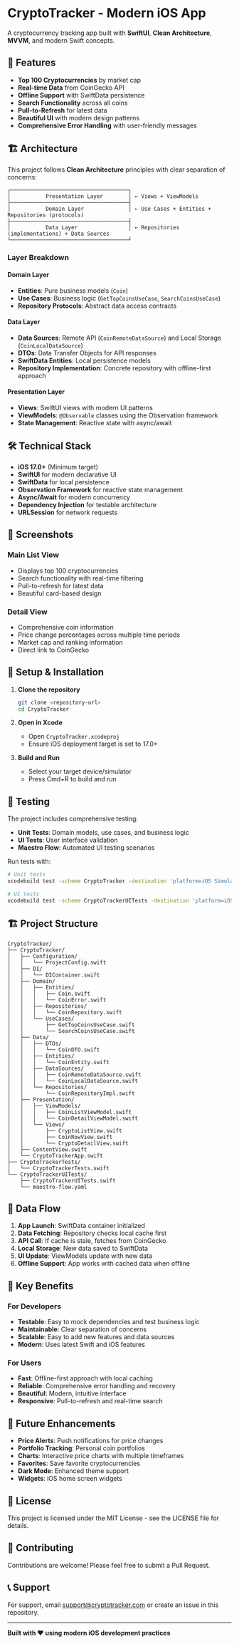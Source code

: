 # CryptoTracker - Modern iOS App

A cryptocurrency tracking app built with **SwiftUI**, **Clean Architecture**, **MVVM**, and modern Swift concepts.

## 🚀 Features

- **Top 100 Cryptocurrencies** by market cap
- **Real-time Data** from CoinGecko API
- **Offline Support** with SwiftData persistence
- **Search Functionality** across all coins
- **Pull-to-Refresh** for latest data
- **Beautiful UI** with modern design patterns
- **Comprehensive Error Handling** with user-friendly messages

## 🏗️ Architecture

This project follows **Clean Architecture** principles with clear separation of concerns:

```
┌─────────────────────────────────────┐
│           Presentation Layer        │ ← Views + ViewModels
├─────────────────────────────────────┤
│           Domain Layer              │ ← Use Cases + Entities + Repositories (protocols)
├─────────────────────────────────────┤
│           Data Layer                │ ← Repositories (implementations) + Data Sources
└─────────────────────────────────────┘
```

### **Layer Breakdown**

#### **Domain Layer**
- **Entities**: Pure business models (`Coin`)
- **Use Cases**: Business logic (`GetTopCoinsUseCase`, `SearchCoinsUseCase`)
- **Repository Protocols**: Abstract data access contracts

#### **Data Layer**
- **Data Sources**: Remote API (`CoinRemoteDataSource`) and Local Storage (`CoinLocalDataSource`)
- **DTOs**: Data Transfer Objects for API responses
- **SwiftData Entities**: Local persistence models
- **Repository Implementation**: Concrete repository with offline-first approach

#### **Presentation Layer**
- **Views**: SwiftUI views with modern UI patterns
- **ViewModels**: `@Observable` classes using the Observation framework
- **State Management**: Reactive state with async/await

## 🛠️ Technical Stack

- **iOS 17.0+** (Minimum target)
- **SwiftUI** for modern declarative UI
- **SwiftData** for local persistence
- **Observation Framework** for reactive state management
- **Async/Await** for modern concurrency
- **Dependency Injection** for testable architecture
- **URLSession** for network requests

## 📱 Screenshots

### Main List View
- Displays top 100 cryptocurrencies
- Search functionality with real-time filtering
- Pull-to-refresh for latest data
- Beautiful card-based design

### Detail View
- Comprehensive coin information
- Price change percentages across multiple time periods
- Market cap and ranking information
- Direct link to CoinGecko

## 🔧 Setup & Installation

1. **Clone the repository**
   ```bash
   git clone <repository-url>
   cd CryptoTracker
   ```

2. **Open in Xcode**
   - Open `CryptoTracker.xcodeproj`
   - Ensure iOS deployment target is set to 17.0+

3. **Build and Run**
   - Select your target device/simulator
   - Press Cmd+R to build and run

## 🧪 Testing

The project includes comprehensive testing:

- **Unit Tests**: Domain models, use cases, and business logic
- **UI Tests**: User interface validation
- **Maestro Flow**: Automated UI testing scenarios

Run tests with:
```bash
# Unit tests
xcodebuild test -scheme CryptoTracker -destination 'platform=iOS Simulator,name=iPhone 15'

# UI tests
xcodebuild test -scheme CryptoTrackerUITests -destination 'platform=iOS Simulator,name=iPhone 15'
```

## 🏗️ Project Structure

```
CryptoTracker/
├── CryptoTracker/
│   ├── Configuration/
│   │   └── ProjectConfig.swift
│   ├── DI/
│   │   └── DIContainer.swift
│   ├── Domain/
│   │   ├── Entities/
│   │   │   ├── Coin.swift
│   │   │   └── CoinError.swift
│   │   ├── Repositories/
│   │   │   └── CoinRepository.swift
│   │   └── UseCases/
│   │       ├── GetTopCoinsUseCase.swift
│   │       └── SearchCoinsUseCase.swift
│   ├── Data/
│   │   ├── DTOs/
│   │   │   └── CoinDTO.swift
│   │   ├── Entities/
│   │   │   └── CoinEntity.swift
│   │   ├── DataSources/
│   │   │   ├── CoinRemoteDataSource.swift
│   │   │   └── CoinLocalDataSource.swift
│   │   └── Repositories/
│   │       └── CoinRepositoryImpl.swift
│   ├── Presentation/
│   │   ├── ViewModels/
│   │   │   ├── CoinListViewModel.swift
│   │   │   └── CoinDetailViewModel.swift
│   │   └── Views/
│   │       ├── CryptoListView.swift
│   │       ├── CoinRowView.swift
│   │       └── CryptoDetailView.swift
│   ├── ContentView.swift
│   └── CryptoTrackerApp.swift
├── CryptoTrackerTests/
│   └── CryptoTrackerTests.swift
└── CryptoTrackerUITests/
    ├── CryptoTrackerUITests.swift
    └── maestro-flow.yaml
```

## 🔄 Data Flow

1. **App Launch**: SwiftData container initialized
2. **Data Fetching**: Repository checks local cache first
3. **API Call**: If cache is stale, fetches from CoinGecko
4. **Local Storage**: New data saved to SwiftData
5. **UI Update**: ViewModels update with new data
6. **Offline Support**: App works with cached data when offline

## 🎯 Key Benefits

### **For Developers**
- **Testable**: Easy to mock dependencies and test business logic
- **Maintainable**: Clear separation of concerns
- **Scalable**: Easy to add new features and data sources
- **Modern**: Uses latest Swift and iOS features

### **For Users**
- **Fast**: Offline-first approach with local caching
- **Reliable**: Comprehensive error handling and recovery
- **Beautiful**: Modern, intuitive interface
- **Responsive**: Pull-to-refresh and real-time search

## 🚀 Future Enhancements

- **Price Alerts**: Push notifications for price changes
- **Portfolio Tracking**: Personal coin portfolios
- **Charts**: Interactive price charts with multiple timeframes
- **Favorites**: Save favorite cryptocurrencies
- **Dark Mode**: Enhanced theme support
- **Widgets**: iOS home screen widgets

## 📄 License

This project is licensed under the MIT License - see the LICENSE file for details.

## 🤝 Contributing

Contributions are welcome! Please feel free to submit a Pull Request.

## 📞 Support

For support, email support@cryptotracker.com or create an issue in this repository.

---

**Built with ❤️ using modern iOS development practices**
